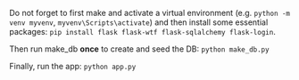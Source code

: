 Do not forget to first make and activate a virtual environment (e.g. ``python -m venv myvenv``, ``myvenv\Scripts\activate``) and then install some essential packages: ``pip install flask flask-wtf flask-sqlalchemy flask-login``.

Then run make_db **once** to create and seed the DB: ``python make_db.py``

Finally, run the app: ``python app.py``